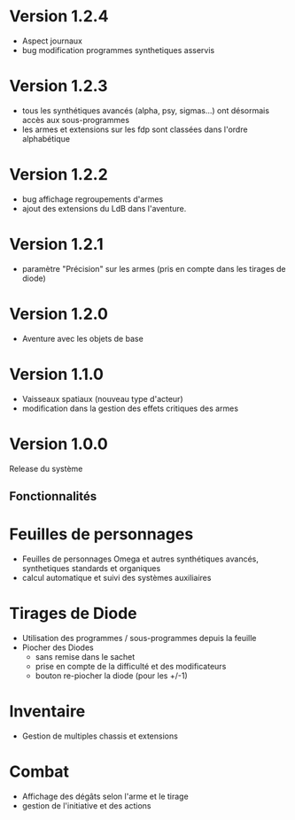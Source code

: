 # Version 1.2.4
- Aspect journaux
- bug modification programmes synthetiques asservis
# Version 1.2.3
- tous les synthétiques avancés (alpha, psy, sigmas...) ont désormais accès aux sous-programmes
- les armes et extensions sur les fdp sont classées dans l'ordre alphabétique
# Version 1.2.2
- bug affichage regroupements d'armes
- ajout des extensions du LdB dans l'aventure.
# Version 1.2.1
- paramètre "Précision" sur les armes (pris en compte dans les tirages de diode)
# Version 1.2.0
- Aventure avec les objets de base
# Version 1.1.0
- Vaisseaux spatiaux (nouveau type d'acteur)
- modification dans la gestion des effets critiques des armes
# Version 1.0.0
Release du système

## Fonctionnalités
# Feuilles de personnages
- Feuilles de personnages Omega et autres synthétiques avancés, synthetiques standards et organiques
- calcul automatique et suivi des systèmes auxiliaires
# Tirages de Diode
- Utilisation des programmes / sous-programmes depuis la feuille
- Piocher des Diodes
    - sans remise dans le sachet
    - prise en compte de la difficulté et des modificateurs
    - bouton re-piocher la diode (pour les +/-1)
# Inventaire
- Gestion de multiples chassis et extensions
# Combat
- Affichage des dégâts selon l'arme et le tirage
- gestion de l'initiative et des actions

